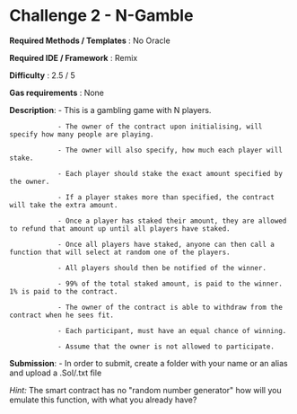 # Challenge 2 - N-Gamble


**Required Methods / Templates** : No Oracle

**Required IDE / Framework** : Remix

**Difficulty** : 2.5 / 5

**Gas requirements** : None

**Description**: 
                - This is a gambling game with N players.
                
                - The owner of the contract upon initialising, will specify how many people are playing.
                
                - The owner will also specify, how much each player will stake.
                
                - Each player should stake the exact amount specified by the owner.
                
                - If a player stakes more than specified, the contract will take the extra amount.
                
                - Once a player has staked their amount, they are allowed to refund that amount up until all players have staked.
                
                - Once all players have staked, anyone can then call a function that will select at random one of the players.
                
                - All players should then be notified of the winner.
                
                - 99% of the total staked amount, is paid to the winner. 1% is paid to the contract.
                
                - The owner of the contract is able to withdraw from the contract when he sees fit.
                
                - Each participant, must have an equal chance of winning.
                
                - Assume that the owner is not allowed to participate.
               
              
 **Submission**:
              - In order to submit, create a folder with your name or an alias and upload a .Sol/.txt file

*Hint:* The smart contract has no "random number generator" how will you emulate this function, with what you already have?
